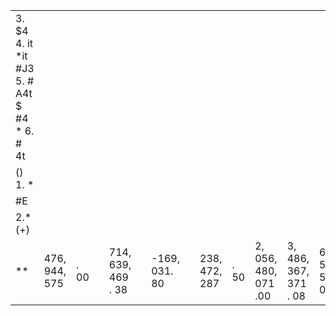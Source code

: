 <table><tr><td>3. $4 4. it *it #J3 5. # A4t $ #4 * 6. # 4t</td><td></td><td></td><td></td><td></td><td></td><td></td><td></td><td></td><td></td><td></td><td></td><td></td><td></td></tr><tr><td>() 1. *</td><td></td><td></td><td></td><td></td><td></td><td></td><td></td><td></td><td></td><td></td><td></td><td></td><td></td></tr><tr><td>#E</td><td></td><td></td><td></td><td></td><td></td><td></td><td></td><td></td><td></td><td></td><td></td><td></td><td></td></tr><tr><td>2.* (+)</td><td></td><td></td><td></td><td></td><td></td><td></td><td></td><td></td><td></td><td></td><td></td><td></td><td></td></tr><tr><td>**</td><td>476, 944, 575</td><td>. 00</td><td></td><td>714, 639, 469 . 38</td><td></td><td>-169, 031. 80</td><td></td><td>238, 472, 287</td><td>. 50</td><td>2, 056, 480, 071 .00</td><td>3, 486, 367, 371 . 08</td><td>61, 502, 571. 05</td><td>3, 547, 869, 942 .13</td></tr></table>